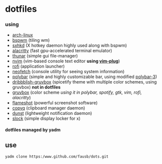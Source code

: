 # dotfiles

### using
- [arch-linux](https://wiki.archlinux.org)
- [bspwm](https://wiki.archlinux.org/index.php/bspwm) (tiling wm)
- [sxhkd](https://wiki.archlinux.org/index.php/Sxhkd) (X hotkey daemon highly used along with bspwm)
- [alacritty](https://github.com/alacritty/alacritty) (fast gpu-accelerated terminal emulator)
- [thunar](https://wiki.archlinux.org/index.php/thunar) (simple gui file-manager)
- [nvim](https://neovim.io/) (vim-based console text editor **using [vim-plug](https://github.com/junegunn/vim-plug)**)
- [rofi](https://github.com/davatorium/rofi) (application launcher)
- [neofetch](https://github.com/dylanaraps/neofetch) (console utility for seeing system information)
- [polybar](https://github.com/polybar/polybar) (simple and highly customizable bar, using modified [polybar-3](https://github.com/adi1090x/polybar-themes))
- [dribbblish-gruvbox](https://github.com/morpheusthewhite/spicetify-themes/tree/master/Dribbblish) (spicetify theme with multiple color schemes, using gruvbox) **not in dotfiles**
- [gruvbox](https://github.com/morhetz/gruvbox) (color scheme *using it in polybar, spotify, gtk, vim, rofi, alacritty*)
- [flameshot](https://github.com/flameshot-org/flameshot) (powerful screenshot software)
- [copyq](https://github.com/hluk/CopyQ) (clipboard manager daemon)
- [dunst](https://github.com/dunst-project/dunst) (lightweight notification daemon)
- [slock](https://tools.suckless.org/slock/) (simple display locker for x)

#### dotfiles managed by yadm
## use

`yadm clone https:/www.github.com/fausb/dots.git`
